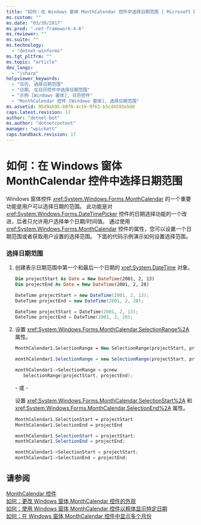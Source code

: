 ```yaml
---
title: "如何：在 Windows 窗体 MonthCalendar 控件中选择日期范围 | Microsoft Docs"
ms.custom: ""
ms.date: "03/30/2017"
ms.prod: ".net-framework-4.6"
ms.reviewer: ""
ms.suite: ""
ms.technology: 
  - "dotnet-winforms"
ms.tgt_pltfrm: ""
ms.topic: "article"
dev_langs: 
  - "jsharp"
helpviewer_keywords: 
  - "日历, 选择日期范围"
  - "日期, 在日历控件中选择日期范围"
  - "示例 [Windows 窗体], 日历控件"
  - "MonthCalendar 控件 [Windows 窗体], 选择日期范围"
ms.assetid: 95d9ab95-b0f8-4c19-9f63-b5cd4593a5d0
caps.latest.revision: 17
author: "dotnet-bot"
ms.author: "dotnetcontent"
manager: "wpickett"
caps.handback.revision: 17
---
```

# 如何：在 Windows 窗体 MonthCalendar 控件中选择日期范围
Windows 窗体控件 <xref:System.Windows.Forms.MonthCalendar> 的一个重要功能是用户可以选择日期的范围。  此功能是对 <xref:System.Windows.Forms.DateTimePicker> 控件的日期选择功能的一个改进，后者只允许用户选择单个日期\/时间值。  通过使用 <xref:System.Windows.Forms.MonthCalendar> 控件的属性，您可以设置一个日期范围或者获取用户设置的选择范围。  下面的代码示例演示如何设置选择范围。  
  
### 选择日期范围  
  
1.  创建表示日期范围中第一个和最后一个日期的 <xref:System.DateTime> 对象。  
  
    ```vb  
    Dim projectStart As Date = New DateTime(2001, 2, 13)  
    Dim projectEnd As Date = New DateTime(2001, 2, 28)  
    ```  
  
    ```csharp  
    DateTime projectStart = new DateTime(2001, 2, 13);  
    DateTime projectEnd = new DateTime(2001, 2, 28);  
    ```  
  
    ```cpp  
    DateTime projectStart = DateTime(2001, 2, 13);  
    DateTime projectEnd = DateTime(2001, 2, 28);  
    ```  
  
2.  设置 <xref:System.Windows.Forms.MonthCalendar.SelectionRange%2A> 属性。  
  
    ```vb  
    MonthCalendar1.SelectionRange = New SelectionRange(projectStart, projectEnd)  
    ```  
  
    ```csharp  
    monthCalendar1.SelectionRange = new SelectionRange(projectStart, projectEnd);  
    ```  
  
    ```cpp  
    monthCalendar1->SelectionRange = gcnew  
       SelectionRange(projectStart, projectEnd);  
    ```  
  
     \- 或 \-  
  
     设置 <xref:System.Windows.Forms.MonthCalendar.SelectionStart%2A> 和 <xref:System.Windows.Forms.MonthCalendar.SelectionEnd%2A> 属性。  
  
    ```vb  
    MonthCalendar1.SelectionStart = projectStart  
    MonthCalendar1.SelectionEnd = projectEnd  
    ```  
  
    ```csharp  
    monthCalendar1.SelectionStart = projectStart;  
    monthCalendar1.SelectionEnd = projectEnd;  
    ```  
  
    ```cpp  
    monthCalendar1->SelectionStart = projectStart;  
    monthCalendar1->SelectionEnd = projectEnd;  
    ```  
  
## 请参阅  
 [MonthCalendar 控件](../../../../docs/framework/winforms/controls/monthcalendar-control-windows-forms.md)   
 [如何：更改 Windows 窗体 MonthCalendar 控件的外观](../../../../docs/framework/winforms/controls/how-to-change-monthcalendar-control-appearance.md)   
 [如何：使用 Windows 窗体 MonthCalendar 控件以粗体显示特定日期](../../../../docs/framework/winforms/controls/display-specific-days-in-bold-with-wf-monthcalendar-control.md)   
 [如何：在 Windows 窗体 MonthCalendar 控件中显示多个月份](../../../../docs/framework/winforms/controls/display-more-than-one-month-wf-monthcalendar-control.md)